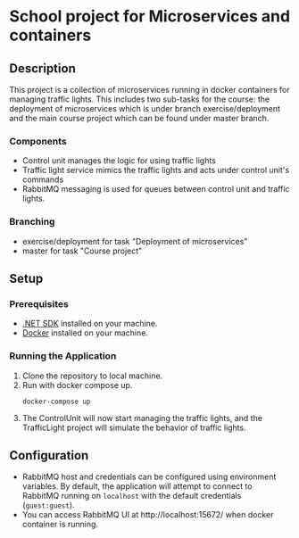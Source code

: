 # School project for Microservices and containers

## Description
This project is a collection of microservices running in docker containers for
managing traffic lights. This includes two sub-tasks for the course: the deployment
of microservices which is under branch exercise/deployment and the main course project
which can be found under master branch.

### Components

* Control unit manages the logic for using traffic lights
* Traffic light service mimics the traffic lights and acts under control unit's commands
* RabbitMQ messaging is used for queues between control unit and traffic lights.

### Branching
* exercise/deployment for task "Deployment of microservices"
* master for task "Course project"

## Setup

### Prerequisites

- [.NET SDK](https://dotnet.microsoft.com/download) installed on your machine.
- [Docker](https://www.docker.com/) installed on your machine.

### Running the Application

1. Clone the repository to local machine.
2. Run with docker compose up.
    ```
    docker-compose up
    ```
3. The ControlUnit will now start managing the traffic lights, and the TrafficLight project will simulate the behavior of traffic lights.

## Configuration

- RabbitMQ host and credentials can be configured using environment variables. By default, the application will attempt to connect to RabbitMQ running on `localhost` with the default credentials (`guest:guest`).
- You can access RabbitMQ UI at http://localhost:15672/ when docker container is running.
